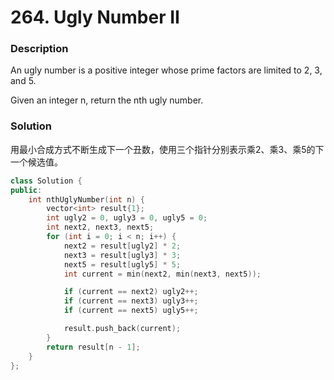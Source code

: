 # 264. Ugly Number II

### Description

An ugly number is a positive integer whose prime factors are limited to 2, 3, and 5.

Given an integer n, return the nth ugly number.

### Solution

用最小合成方式不断生成下一个丑数，使用三个指针分别表示乘2、乘3、乘5的下一个候选值。

```c++
class Solution {
public:
    int nthUglyNumber(int n) {
        vector<int> result{1};
        int ugly2 = 0, ugly3 = 0, ugly5 = 0;
        int next2, next3, next5;
        for (int i = 0; i < n; i++) {
            next2 = result[ugly2] * 2;
            next3 = result[ugly3] * 3;
            next5 = result[ugly5] * 5;
            int current = min(next2, min(next3, next5));

            if (current == next2) ugly2++;
            if (current == next3) ugly3++;
            if (current == next5) ugly5++;

            result.push_back(current);
        }
        return result[n - 1];
    }
};
```
